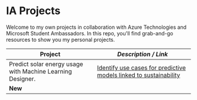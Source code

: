 # IA Projects
Welcome to my own projects in collaboration with Azure Technologies and Microsoft Student Ambassadors. In this repo, you'll find grab-and-go resources to show you my personal projects. 




| **Project**              | *Description / Link*                                    |
| ----------------------------- | --------------------------------------------------------------------- |
| Predict solar energy usage with Machine Learning Designer.| [Identify use cases for predictive models linked to sustainability](https://github.com/NikoMagafi/WDP_GreenTech/tree/main/workshop)                                    |
| **New**          |    |
